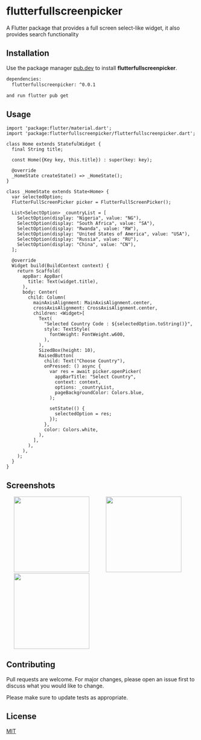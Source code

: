 # flutterfullscreenpicker

A Flutter package that provides a full screen select-like widget, it also provides search functionality 

## Installation

Use the package manager [pub.dev](https://pub.dev/) to install **flutterfullscreenpicker**.

```bash
dependencies:
  flutterfullscreenpicker: ^0.0.1

and run flutter pub get
```

## Usage
```flutter
import 'package:flutter/material.dart';
import 'package:flutterfullscreenpicker/flutterfullscreenpicker.dart';

class Home extends StatefulWidget {
  final String title;

  const Home({Key key, this.title}) : super(key: key);

  @override
  _HomeState createState() => _HomeState();
}

class _HomeState extends State<Home> {
  var selectedOption;
  FlutterFullScreenPicker picker = FlutterFullScreenPicker();

  List<SelectOption> _countryList = [
    SelectOption(display: "Nigeria", value: "NG"),
    SelectOption(display: "South Africa", value: "SA"),
    SelectOption(display: "Rwanda", value: "RW"),
    SelectOption(display: "United States of America", value: "USA"),
    SelectOption(display: "Russia", value: "RU"),
    SelectOption(display: "China", value: "CN"),
  ];

  @override
  Widget build(BuildContext context) {
    return Scaffold(
      appBar: AppBar(
        title: Text(widget.title),
      ),
      body: Center(
        child: Column(
          mainAxisAlignment: MainAxisAlignment.center,
          crossAxisAlignment: CrossAxisAlignment.center,
          children: <Widget>[
            Text(
              "Selected Country Code : ${selectedOption.toString()}",
              style: TextStyle(
                fontWeight: FontWeight.w600,
              ),
            ),
            SizedBox(height: 10),
            RaisedButton(
              child: Text("Choose Country"),
              onPressed: () async {
                var res = await picker.openPicker(
                  appBarTitle: "Select Country",
                  context: context,
                  options: _countryList,
                  pageBackgroundColor: Colors.blue,
                );

                setState(() {
                  selectedOption = res;
                });
              },
              color: Colors.white,
            ),
          ],
        ),
      ),
    );
  }
}
```

## Screenshots
<p>
    <img src="https://raw.githubusercontent.com/lhamycodes/flutter_fullscreen_picker/master/screenshots/1.png" width="200px" height="auto" hspace="20"/>
    <img src="https://raw.githubusercontent.com/lhamycodes/flutter_fullscreen_picker/master/screenshots/2.png" width="200px" height="auto" hspace="20"/>
    <img src="https://raw.githubusercontent.com/lhamycodes/flutter_fullscreen_picker/master/screenshots/3.png" width="200px" height="auto" hspace="20"/>
</p>

## Contributing
Pull requests are welcome. For major changes, please open an issue first to discuss what you would like to change.

Please make sure to update tests as appropriate.

## License
[MIT](https://choosealicense.com/licenses/mit/)